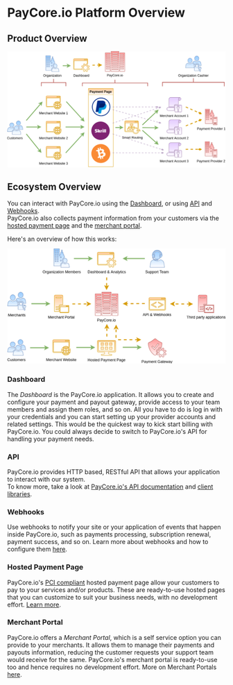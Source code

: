 

# PayCore.io Platform Overview

## Product Overview

![](images/paycore-overview.png)

## Ecosystem Overview

You can interact with PayCore.io using the  [Dashboard](#dashboard), or using  [API](#api)  and  [Webhooks](#webhooks).  
PayCore.io also collects payment information from your customers via the  [hosted payment page](#hosted-payment-page)  and the  [merchant portal](#merchant-portal).

Here's an overview of how this works:

![](images/accessing-paycore.png)

### Dashboard

The _Dashboard_ is the PayCore.io application. It allows you to create and configure your payment and payout gateway, provide access to your team members and assign them roles, and so on. All you have to do is log in with your credentials and you can start setting up your provider accounts and related settings. This would be the quickest way to kick start billing with PayCore.io. You could always decide to switch to PayCore.io's API for handling your payment needs.

### API

PayCore.io provides HTTP based, RESTful API that allows your application to interact with our system.  
To know more, take a look at  [PayCore.io's API documentation](/integration/api-references/) and  [client libraries](/integration/).

### Webhooks

Use webhooks to notify your site or your application of events that happen inside PayCore.io, such as payments processing, subscription renewal, payment success, and so on. Learn more about webhooks and how to configure them  [here](/integration/callbacks/).

### Hosted Payment Page

PayCore.io's  [PCI compliant](/integration/pci-dss-overview/) hosted payment page allow your customers to pay to your services and/or products. These are ready-to-use hosted pages that you can customize to suit your business needs, with no development effort.  [Learn more](/products/hpp/).

### Merchant Portal

PayCore.io offers a  _Merchant Portal_, which is a self service option you can provide to your merchants. It allows them to manage their payments and payouts information, reducing the customer requests your support team would receive for the same. PayCore.io's merchant portal is ready-to-use too and hence requires no development effort. More on Merchant Portals  [here](/products/merchant-portal/).